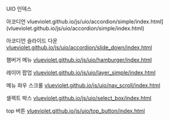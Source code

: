 UIO 인덱스

아코디언
vlueviolet.github.io/js/uio/accordion/simple/index.html](vlueviolet.github.io/js/uio/accordion/simple/index.html)

아코디언 슬라이드 다운
[vlueviolet.github.io/js/uio/accordion/slide_down/index.html](vlueviolet.github.io/js/uio/accordion/slide_down/index.html)

햄버거 메뉴
[vlueviolet.github.io/js/uio/hamburger/index.html](vlueviolet.github.io/js/uio/hamburger/index.html)

레이어 팝업
[vlueviolet.github.io/js/uio/layer_simple/index.html](vlueviolet.github.io/js/uio/layer_simple/index.html)

메뉴 좌우 스크롤
[vlueviolet.github.io/js/uio/nav_scroll/index.html](vlueviolet.github.io/js/uio/nav_scroll/index.html)

셀렉트 박스
[vlueviolet.github.io/js/uio/select_box/index.html](vlueviolet.github.io/js/uio/select_box/index.html)

top 버튼
[vlueviolet.github.io/js/uio/top_button/index.html](vlueviolet.github.io/js/uio/top_button/index.html)
